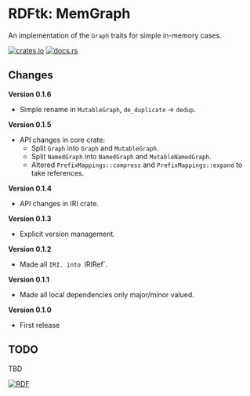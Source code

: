 # RDFtk: MemGraph

An implementation of the `Graph` traits for simple in-memory cases.

[![crates.io](https://img.shields.io/crates/v/rdftk_memgraph.svg)](https://crates.io/crates/rdftk_memgraph)
[![docs.rs](https://docs.rs/rdftk_memgraph/badge.svg)](https://docs.rs/rdftk_memgraph)

## Changes

**Version 0.1.6**

* Simple rename in `MutableGraph`, `de_duplicate` -> `dedup`.

**Version 0.1.5**

* API changes in core crate:
  * Split `Graph` into `Graph` and `MutableGraph`.
  * Split `NamedGraph` into `NamedGraph` and `MutableNamedGraph`.
  * Altered `PrefixMappings::compress` and `PrefixMappings::expand` to take references.
  
**Version 0.1.4**

* API changes in IRI crate.

**Version 0.1.3**

* Explicit version management.

**Version 0.1.2**

* Made all `IRI. into `IRIRef`.

**Version 0.1.1**

* Made all local dependencies only major/minor valued.

**Version 0.1.0**

* First release

## TODO

TBD 

[![RDF](https://www.w3.org/Icons/SW/Buttons/sw-rdf-blue.png)](http://www.w3.org/2001/sw/wiki/RDF)

